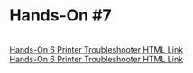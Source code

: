 <h1>Hands-On #7</h1>
 <br>
<a href="https://nighthawk-real.github.io/cis-2013-programs/hands-on-7/GeoCalculator.html">Hands-On 6 Printer Troubleshooter HTML Link</a>
<br>
<a href="https://nighthawk-real.github.io/cis-2013-programs/hands-on-7/GeoCalculatorDOM.html">Hands-On 6 Printer Troubleshooter HTML Link</a>
<br>

